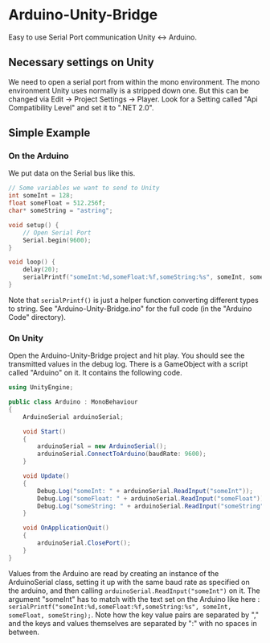 # Arduino-Unity-Bridge
Easy to use Serial Port communication Unity <-> Arduino.

## Necessary settings on Unity
We need to open a serial port from within the mono environment. The mono environment Unity uses normally is a stripped down one. But this can be changed via Edit -> Project Settings -> Player. Look for a Setting called "Api Compatibility Level" and set it to ".NET 2.0".

## Simple Example
### On the Arduino
We put data on the Serial bus like this. 
```C++
// Some variables we want to send to Unity
int someInt = 128;
float someFloat = 512.256f;
char* someString = "astring";

void setup() {
    // Open Serial Port
    Serial.begin(9600);
}

void loop() {
    delay(20);
    serialPrintf("someInt:%d,someFloat:%f,someString:%s", someInt, someFloat, someString);
}
```
Note that `serialPrintf()` is just a helper function converting different types to string. See "Arduino-Unity-Bridge.ino" for the full code (in the "Arduino Code" directory).

### On Unity

Open the Arduino-Unity-Bridge project and hit play. You should see the transmitted values in the debug log.
There is a GameObject with a script called "Arduino" on it. It contains the following code.

```C#
using UnityEngine;

public class Arduino : MonoBehaviour
{
    ArduinoSerial arduinoSerial;

    void Start()
    {
        arduinoSerial = new ArduinoSerial();
        arduinoSerial.ConnectToArduino(baudRate: 9600);
    }

    void Update()
    {
        Debug.Log("someInt: " + arduinoSerial.ReadInput("someInt"));
        Debug.Log("someFloat: " + arduinoSerial.ReadInput("someFloat"));
        Debug.Log("someString: " + arduinoSerial.ReadInput("someString"));
    }

    void OnApplicationQuit()
    {
        arduinoSerial.ClosePort();            
    }
}
```

Values from the Arduino are read by creating an instance of the ArduinoSerial class, setting it up with the same baud rate as specified on the arduino, and then calling `arduinoSerial.ReadInput("someInt")` on it. The argument "someInt" has to match with the text set on the Arduino like here : `serialPrintf("someInt:%d,someFloat:%f,someString:%s", someInt, someFloat, someString);`. Note how the key value pairs are separated by "," and the keys and values themselves are separated by ":" with no spaces in between. 
